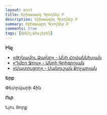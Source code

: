 ```yaml
---
layout: post
title: Երիտասարդ Գրողներ Բ
description: Երիտասարդ Գրողներ Բ
summary: Երիտասարդ Գրողներ Բ
comments: true
tags: [Արևելահայերեն]
---
```


**Ինչ**

- [«Թշնամու Ձայնը» - Անի Հովաննիսյան](/assets/files/Անի%20Հովաննիսյան/Թշնամու%20Ձայնը.pdf)
- [«Դմբո Ջոյս» - Անրի Գրիգորյան](/assets/files/Անրի%20Գրիգորյան/Դմբո%20Ջոյս.pdf)
- [«Մատուցող» - Մանուշակ Քոչարյան](/assets/files/Մանուշակ%20Քոչարյան/Մատուցող.pdf)

**Երբ**

Փետրվարի 4ին

**Ուր**

Նյու Յորք
